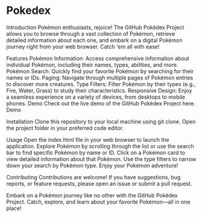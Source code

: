 # Pokedex
Introduction
Pokémon enthusiasts, rejoice! The GitHub Pokédex Project allows you to browse through a vast collection of Pokémon, retrieve detailed information about each one, and embark on a digital Pokémon journey right from your web browser. Catch 'em all with ease!

Features
Pokémon Information: Access comprehensive information about individual Pokémon, including their names, types, abilities, and more.
Pokémon Search: Quickly find your favorite Pokémon by searching for their names or IDs.
Paging: Navigate through multiple pages of Pokémon entries to discover more creatures.
Type Filters: Filter Pokémon by their types (e.g., Fire, Water, Grass) to study their characteristics.
Responsive Design: Enjoy a seamless experience on a variety of devices, from desktops to mobile phones.
Demo
Check out the live demo of the GitHub Pokédex Project here.
Demo

Installation
Clone this repository to your local machine using git clone.
Open the project folder in your preferred code editor.

Usage
Open the index.html file in your web browser to launch the application.
Explore Pokémon by scrolling through the list or use the search bar to find specific Pokémon by name or ID.
Click on a Pokémon card to view detailed information about that Pokémon.
Use the type filters to narrow down your search by Pokémon type.
Enjoy your Pokémon adventure!

Contributing
Contributions are welcome! If you have suggestions, bug reports, or feature requests, please open an issue or submit a pull request.

Embark on a Pokémon journey like no other with the GitHub Pokédex Project. Catch, explore, and learn about your favorite Pokémon—all in one place!
